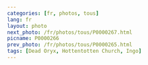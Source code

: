 ```yaml
---
categories: [fr, photos, tous]
lang: fr
layout: photo
next_photo: /fr/photos/tous/P0000267.html
picname: P0000266
prev_photo: /fr/photos/tous/P0000265.html
tags: [Dead Oryx, Hottentotten Church, Ingo]
---
```

